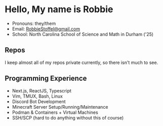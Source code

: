 # Hello, My name is Robbie

* Pronouns: they/them
* Email: RobbieStoffel@gmail.com
* School: North Carolina School of Science and Math in Durham ('25)

## Repos

I keep almost all of my repos private currently, so there isn't much to see.

## Programming Experience

* Next.js, ReactJS, Typescript
* Vim, TMUX, Bash, Linux
* Discord Bot Development
* Minecraft Server Setup/Running/Maintenance
* Podman & Containers + Virtual Machines
* SSH/SCP (hard to do anything without this of course)

  

<!--
**robbiestoffel/robbiestoffel** is a ✨ _special_ ✨ repository because its `README.md` (this file) appears on your GitHub profile.

Here are some ideas to get you started:

- 🔭 I’m currently working on ...
- 🌱 I’m currently learning ...
- 👯 I’m looking to collaborate on ...
- 🤔 I’m looking for help with ...
- 💬 Ask me about ...
- 📫 How to reach me: ...
- 😄 Pronouns: ...
- ⚡ Fun fact: ...
-->
